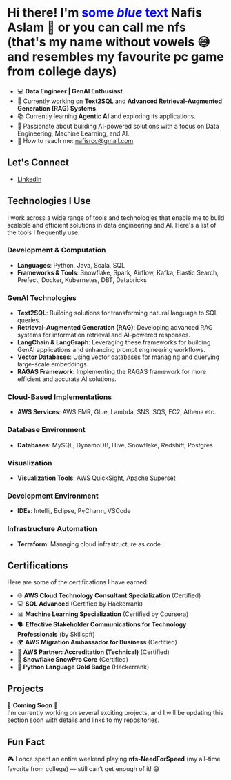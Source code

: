 # Hi there! I'm  <span style="color:blue">some *blue* text</span>  **Nafis Aslam** 👋 or you can call me **nfs** (that's my name without vowels 😅 and resembles my favourite pc game from college days)

- 💻 **Data Engineer | GenAI Enthusiast**
- 🧠 Currently working on **Text2SQL** and **Advanced Retrieval-Augmented Generation (RAG) Systems**.
- 📚 Currently learning **Agentic AI** and exploring its applications.
- 🌱 Passionate about building AI-powered solutions with a focus on Data Engineering, Machine Learning, and AI.
- 💬 How to reach me: [nafisrcc@gmail.com](mailto:nafisrcc@gmail.com)

## Let's Connect
- [LinkedIn](https://www.linkedin.com/in/nafis-aslam-322873157)

## Technologies I Use
I work across a wide range of tools and technologies that enable me to build scalable and efficient solutions in data engineering and AI. Here's a list of the tools I frequently use:

### Development & Computation
- **Languages**: Python, Java, Scala, SQL
- **Frameworks & Tools**: Snowflake, Spark, Airflow, Kafka, Elastic Search, Prefect, Docker, Kubernetes, DBT, Databricks

### GenAI Technologies
- **Text2SQL**: Building solutions for transforming natural language to SQL queries.
- **Retrieval-Augmented Generation (RAG)**: Developing advanced RAG systems for information retrieval and AI-powered responses.
- **LangChain & LangGraph**: Leveraging these frameworks for building GenAI applications and enhancing prompt engineering workflows.
- **Vector Databases**: Using vector databases for managing and querying large-scale embeddings.
- **RAGAS Framework**: Implementing the RAGAS framework for more efficient and accurate AI solutions.

### Cloud-Based Implementations
- **AWS Services**: AWS EMR, Glue, Lambda, SNS, SQS, EC2, Athena etc.

### Database Environment
- **Databases**: MySQL, DynamoDB, Hive, Snowflake, Redshift, Postgres

### Visualization
- **Visualization Tools**: AWS QuickSight, Apache Superset

### Development Environment
- **IDEs**: Intellij, Eclipse, PyCharm, VSCode

### Infrastructure Automation
- **Terraform**: Managing cloud infrastructure as code.

## Certifications
Here are some of the certifications I have earned:
- 🌐 **AWS Cloud Technology Consultant Specialization** (Certified)
- 💻 **SQL Advanced** (Certified by Hackerrank)
- 📊 **Machine Learning Specialization** (Certified by Coursera)
- 🗣️ **Effective Stakeholder Communications for Technology Professionals** (by Skillspft)
- 🌍 **AWS Migration Ambassador for Business** (Certified)
- 🏅 **AWS Partner: Accreditation (Technical)** (Certified)
- 🔑 **Snowflake SnowPro Core** (Certified)
- 🥇 **Python Language Gold Badge** (Hackerrank)

## Projects
🚧 **Coming Soon** 🚧  
I'm currently working on several exciting projects, and I will be updating this section soon with details and links to my repositories.

## Fun Fact
🎮 I once spent an entire weekend playing **nfs-NeedForSpeed** (my all-time favorite from college) — still can’t get enough of it! 😅
